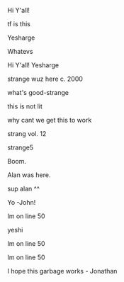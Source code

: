 
Hi Y'all!





tf is this









Yesharge

Whatevs



Hi Y'all!
Yesharge


strange wuz here c. 2000

what's good-strange

this is not lit



why cant we get this to work


strang vol. 12


strange5

Boom.

Alan was here.

sup alan ^^




Yo -John!


Im on line 50







yeshi



Im on line 50

Im on line 50


I hope this garbage works - Jonathan


